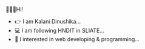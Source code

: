 🙋🏻‍♀️Hi!
- 👉 I am Kalani Dinushika...
- 💻 I am following HNDIT in SLIATE...
- 💁 I interested in web developing & programming...
